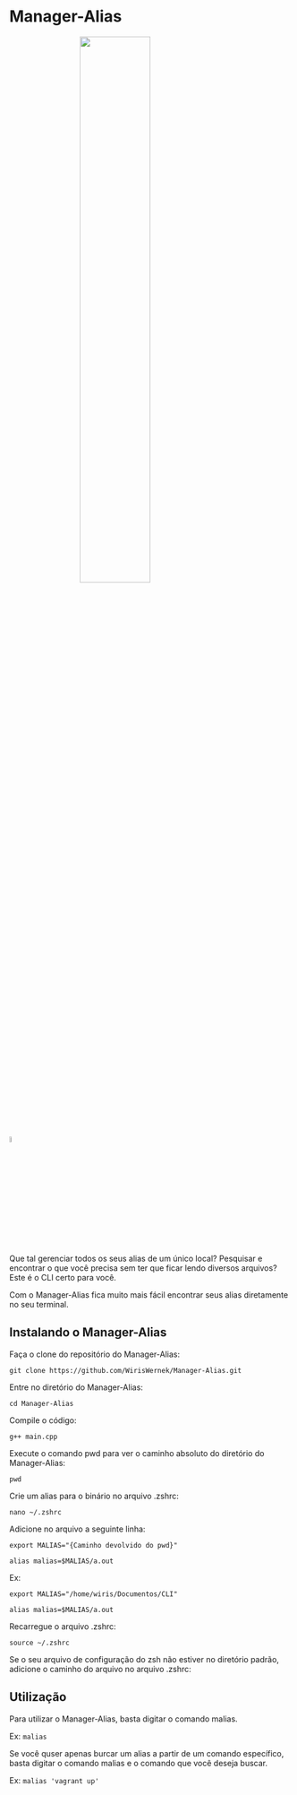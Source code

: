 # Manager-Alias

<a href="https://youtu.be/H1cebc_95jI"><img src="https://i.imgur.com/oQhfCuO.png" style="
    margin-left: auto;
    margin-right: auto;
    display: block;
    width: 50%;"></a>

<a href="https://youtu.be/H1cebc_95jI"><img src="https://i.imgur.com/Uzk1iD0.png" style="width: 5%;"></a>

Que tal gerenciar todos os seus alias de um único local? Pesquisar e encontrar o que você precisa sem ter que ficar lendo diversos arquivos? Este é o CLI certo para você.

Com o Manager-Alias fica muito mais fácil encontrar seus alias diretamente no seu terminal.

## Instalando o Manager-Alias

Faça o clone do repositório do Manager-Alias:

`git clone https://github.com/WirisWernek/Manager-Alias.git`

Entre no diretório do Manager-Alias:

`cd Manager-Alias`

Compile o código:

`g++ main.cpp`

Execute o comando pwd para ver o caminho absoluto do diretório do Manager-Alias:

`pwd`

Crie um alias para o binário no arquivo .zshrc:

`nano ~/.zshrc`

Adicione no arquivo a seguinte linha:

`export MALIAS="{Caminho devolvido do pwd}"`

`alias malias=$MALIAS/a.out`

Ex:

`export MALIAS="/home/wiris/Documentos/CLI"`

`alias malias=$MALIAS/a.out`

Recarregue o arquivo .zshrc:

`source ~/.zshrc`

Se o seu arquivo de configuração do zsh não estiver no diretório padrão, adicione o caminho do arquivo no arquivo .zshrc:
<br>

## Utilização

Para utilizar o Manager-Alias, basta digitar o comando malias.

Ex: `malias`

Se você quser apenas burcar um alias a partir de um comando específico, basta digitar o comando malias e o comando que você deseja buscar.

Ex: `malias 'vagrant up'`
